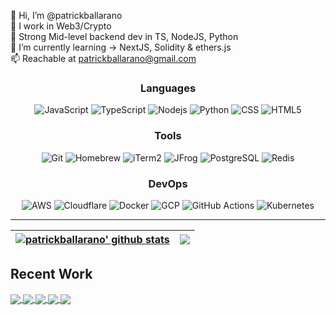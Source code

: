 👋 Hi, I’m @patrickballarano <br />
👀 I work in Web3/Crypto <br />
💼 Strong Mid-level backend dev in TS, NodeJS, Python <br />
🌱 I’m currently learning -> NextJS, Solidity & ethers.js <br />
📫 Reachable at patrickballarano@gmail.com <br />

<!--
**patrickballarano/patrickballarano** is a ✨ _special_ ✨ repository because its `README.md` (this file) appears on your GitHub profile.

Here are some ideas to get you started:

- 🔭 I’m currently working on ...
- 🌱 I’m currently learning ...
- 👯 I’m looking to collaborate on ...
- 🤔 I’m looking for help with ...
- 💬 Ask me about ...
- 📫 How to reach me: ...
- 😄 Pronouns: ...
- ⚡ Fun fact: ...
-->

<div align="center">
  <div>
    <h3>Languages</h3>
    <img alt="JavaScript" src="https://img.shields.io/badge/-JavaScript-F7DF1E?style=flat-square&logo=javascript&logoColor=black" />
    <img alt="TypeScript" src="https://img.shields.io/badge/-TypeScript-007ACC?style=flat-square&logo=typescript&logoColor=white" />
    <img alt="Nodejs" src="https://img.shields.io/badge/-Nodejs-43853d?style=flat-square&logo=Node.js&logoColor=white" />
    <img alt="Python" src="https://img.shields.io/badge/-Python-3776AB?style=flat-square&logo=python&logoColor=white" />
    <img alt="CSS" src="https://img.shields.io/badge/-CSS-1572B6?style=flat-square&logo=css3&logoColor=white" />
    <img alt="HTML5" src="https://img.shields.io/badge/-HTML5-E34F26?style=flat-square&logo=html5&logoColor=white" />
    <h3>Tools</h3>
    <img alt="Git" src="https://img.shields.io/badge/-Git-F05032?style=flat-square&logo=git&logoColor=white" />
    <img alt="Homebrew" src="https://img.shields.io/badge/-Homebrew-FBB040?style=flat-square&logo=homebrew&logoColor=black" />
    <img alt="iTerm2" src="https://img.shields.io/badge/-iTerm2-000000?style=flat-square&logo=iterm2&logoColor=white" />
    <img alt="JFrog" src="https://img.shields.io/badge/-JFrog-41BF47?style=flat-square&logo=jfrog&logoColor=white" />
    <img alt="PostgreSQL" src="https://img.shields.io/badge/-PostgreSQL-4169E1?style=flat-square&logo=postgresql&logoColor=white" />
    <img alt="Redis" src="https://img.shields.io/badge/-Redis-DC382D?style=flat-square&logo=redis&logoColor=white" />
    <h3>DevOps</h3>
    <img alt="AWS" src="https://img.shields.io/badge/-Amazon_Web_Services-232F3E?style=flat-square&logo=amazon-aws&logoColor=white" />
    <img alt="Cloudflare" src="https://img.shields.io/badge/-Cloudflare-F38020?style=flat-square&logo=cloudflare&logoColor=white" />
    <img alt="Docker" src="https://img.shields.io/badge/-Docker-46a2f1?style=flat-square&logo=docker&logoColor=white" />
    <img alt="GCP" src="https://img.shields.io/badge/-Google_Cloud_Platform-1a73e8?style=flat-square&logo=google-cloud&logoColor=white" />
    <img alt="GitHub Actions" src="https://img.shields.io/badge/-Github_Actions-2088FF?style=flat-square&logo=github-actions&logoColor=white" />
    <img alt="Kubernetes" src="https://img.shields.io/badge/-Kubernetes-326CE5?style=flat-square&logo=kubernetes&logoColor=white" />
  </div>
</div>

---

| <a href="https://github.com/patrickballarano/github-readme-stats"><img align="center" src="https://github-readme-stats-patrickballarano.vercel.app/api?username=patrickballarano&include_all_commits=true&count_private=true&show_icons=true&theme=great-gatsby&hide_border=true" alt="patrickballarano' github stats" /></a> | <a href="https://github.com/patrickballarano/github-readme-stats"><img align="center" src="https://github-readme-stats-patrickballarano.vercel.app/api/top-langs/?username=patrickballarano&hide=kotlin&langs_count=10&layout=compact&theme=great-gatsby&hide_border=true" /></a> |
| ------------- | ------------- |


## Recent Work

<a href="https://github.com/patrickballarano/solana-nft-drop">
    <img align="center" src="https://github-readme-stats-patrickballarano.vercel.app/api/pin/?username=patrickballarano&repo=solana-nft-drop&theme=great-gatsby&hide_border=true" />
</a>
<a href="https://github.com/patrickballarano/uniswap-v3-pool-aggregates">
    <img align="center" src="https://github-readme-stats-patrickballarano.vercel.app/api/pin/?username=patrickballarano&repo=uniswap-v3-pool-aggregates&theme=great-gatsby&hide_border=true" />
</a>
<a href="https://github.com/patrickballarano/python-rest-api">
    <img align="center" src="https://github-readme-stats-patrickballarano.vercel.app/api/pin/?username=patrickballarano&repo=python-rest-api&theme=great-gatsby&hide_border=true" />
</a>
<a href="https://github.com/patrickballarano/react-frontend">
    <img align="center" src="https://github-readme-stats-patrickballarano.vercel.app/api/pin/?username=patrickballarano&repo=react-frontend&theme=great-gatsby&hide_border=true" />
</a>
<a href="https://github.com/patrickballarano/bitcoin-op-return">
    <img align="center" src="https://github-readme-stats-patrickballarano.vercel.app/api/pin/?username=patrickballarano&repo=bitcoin-op-return&theme=great-gatsby&hide_border=true" />
</a>
